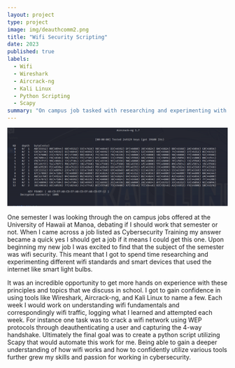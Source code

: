 ```yaml
---
layout: project
type: project
image: img/deauthcomm2.png
title: "Wifi Security Scripting"
date: 2023
published: true
labels:
  - Wifi
  - Wireshark
  - Aircrack-ng
  - Kali Linux
  - Python Scripting
  - Scapy
summary: "On campus job tasked with researching and experimenting with wifi security. "
---
```


<img class="img-fluid" src="../img/wepcracked.png">

One semester I was looking through the on campus jobs offered at the University of Hawaii at Manoa, debating if I should work that semester or not. When I came across a job listed as Cybersecurity Training my answer became a quick yes I should get a job if it means I could get this one. Upon beginning my new job I was excited to find that the subject of the semester was wifi security. This meant that I got to spend time researching and experimenting different wifi standards and smart devices that used the internet like smart light bulbs. 

It was an incredible opportunity to get more hands on experience with these principles and topics that we discuss in school. I got to gain confidence in using tools like Wireshark, Aircrack-ng, and Kali Linux to name a few. Each week I would work on understanding wifi fundamentals and correspondingly wifi traffic, logging what I learned and attempted each week. For instance one task was to crack a wifi network using WEP protocols through deauthenticating a user and capturing the 4-way handshake. Ultimately the final goal was to create a python script utilizing Scapy that would automate this work for me. Being able to gain a deeper understanding of how wifi works and how to confidently utilize various tools further grew my skills and passion for working in cybersecurity. 
